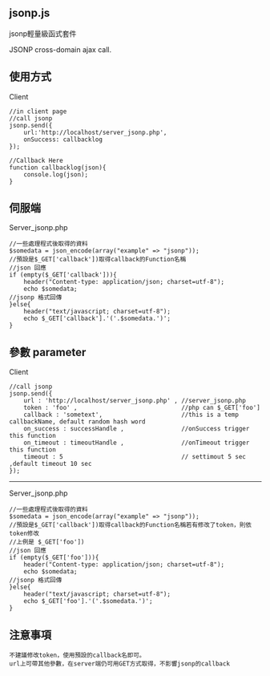 jsonp.js
-----
jsonp輕量級函式套件

JSONP cross-domain ajax call.


使用方式
-----
Client

	//in client page
	//call jsonp
	jsonp.send({
		url:'http://localhost/server_jsonp.php',
		onSuccess: callbacklog
	});
	
	//Callback Here
	function callbacklog(json){
		console.log(json);
	}	
	
伺服端
-----
Server_jsonp.php

	//一些處理程式後取得的資料
	$somedata = json_encode(array("example" => "jsonp"));
	//預設是$_GET['callback'])取得callback的Function名稱
	//json 回應 
	if (empty($_GET['callback'])){
		header("Content-type: application/json; charset=utf-8"); 
		echo $somedata;
	//jsonp 格式回傳
	}else{
		header("text/javascript; charset=utf-8");
		echo $_GET['callback'].'('.$somedata.')';	
	}



參數 parameter
-----
Client

	//call jsonp
	jsonp.send({
		url : 'http://localhost/server_jsonp.php' ,	//server_jsonp.php
		token : 'foo' ,								//php can $_GET['foo']
		callback : 'sometext',						//this is a temp callbackName, default random hash word
		on_success : successHandle ,				//onSuccess trigger this function
		on_timeout : timeoutHandle ,				//onTimeout trigger this function
		timeout : 5									// settimout 5 sec ,default timeout 10 sec
	});
	
-----
Server_jsonp.php

	//一些處理程式後取得的資料
	$somedata = json_encode(array("example" => "jsonp"));
	//預設是$_GET['callback'])取得callback的Function名稱若有修改了token，則依token修改
	//上例是 $_GET['foo'])
	//json 回應 
	if (empty($_GET['foo'])){
		header("Content-type: application/json; charset=utf-8"); 
		echo $somedata;
	//jsonp 格式回傳
	}else{
		header("text/javascript; charset=utf-8");
		echo $_GET['foo'].'('.$somedata.')';	
	}


注意事項
-----
	不建議修改token，使用預設的callback名即可。
	url上可帶其他參數，在server端仍可用GET方式取得，不影響jsonp的callback
